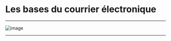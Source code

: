 # Les bases du courrier électronique   

_____

![image](https://github.com/techerbeatrice/Les-bases-du-courrier-electronique/assets/138071140/23e34d87-9dcb-4264-9bcf-b1ec1f92ca11)

____



